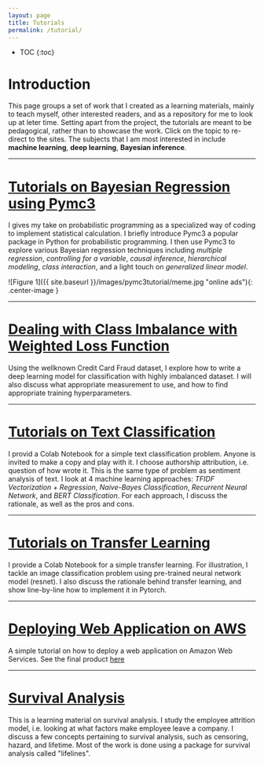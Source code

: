 ```yaml
---
layout: page
title: Tutorials
permalink: /tutorial/
---
```


* TOC
{:toc}
# Introduction

This page groups a set of work that I created as a learning materials, mainly to teach myself, other  interested readers, and as a repository for me to look up at leter time. Setting apart from the project, the tutorials are meant to be pedagogical, rather than to showcase the work. Click on the topic to re-direct to the sites. The subjects that I am most interested in include **machine learning**, **deep learning**, **Bayesian inference**.

---

# [Tutorials on Bayesian Regression using Pymc3](https://vincentk1991.github.io/Bayesian-regression-tutorial/)

I gives my take on probabilistic programming as a specialized way of coding to implement statistical calculation. I briefly introduce Pymc3 a popular package in Python for probabilistic programming. I then use Pymc3 to explore various Bayesian regression techniques including *multiple regression*, *controlling for a variable*, *causal inference*, *hierarchical modeling*, *class interaction*, and a light touch on *generalized linear model*.

![Figure 1]({{ site.baseurl }}/images/pymc3tutorial/meme.jpg "online ads"){: .center-image }
<p align="center">
    <font size="4"> </font>
</p>

---

# [Dealing with Class Imbalance with Weighted Loss Function](https://github.com/VincentK1991/Deep_Learning_Misc/tree/master/imbalanced_classification)

Using the wellknown Credit Card Fraud dataset, I explore how to write a deep learning model for classification with highly imbalanced dataset. I will also discuss what appropriate measurement to use, and how to find appropriate training hyperparameters.

---

# [Tutorials on Text Classification](https://github.com/VincentK1991/Authorship_attribution/blob/master/Machine_Learning_Guide_to_Authorship_identification.ipynb)

I provid a Colab Notebook for a simple text classification problem. Anyone is invited to make a copy and play with it.
I choose authorship attribution, i.e. question of how wrote it. This is the same type of problem as sentiment analysis of text. I look at 4 machine learning approaches: *TFIDF Vectorization + Regression*, *Naive-Bayes Classification*, *Recurrent Neural Network*, and *BERT Classification*. For each approach, I discuss the rationale, as well as the pros and cons.

---

# [Tutorials on Transfer Learning](https://github.com/VincentK1991/transfer_learning/blob/master/primer_to_transfer_learning_and_encoder.ipynb)

I provide a Colab Notebook for a simple transfer learning. For illustration, I tackle an image classification problem using pre-trained neural network model (resnet). I also discuss the rationale behind transfer learning, and show line-by-line how to implement it in Pytorch.

---

# [Deploying Web Application on AWS](https://vincentk1991.github.io/Deploy-AWS-dashboard/)

A simple tutorial on how to deploy a web application on Amazon Web Services. See the final product [here](http://streeteasy-dashboard-aws-dev.us-west-2.elasticbeanstalk.com/)

---

# [Survival Analysis](https://github.com/VincentK1991/IBM_attrition_HR/blob/master/IBM_attrition_Apr03_2019.ipynb)

This is a learning material on survival analysis. I study the employee attrition model, i.e. looking at what factors make employee leave a company. I discuss a few concepts pertaining to survival analysis, such as censoring, hazard, and lifetime. Most of the work is done using a package for survival analysis called "lifelines".
